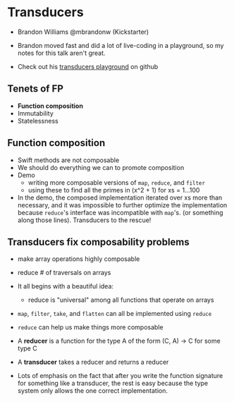 # Transducers
- Brandon Williams @mbrandonw (Kickstarter)

- Brandon moved fast and did a lot of live-coding in a playground, so my notes for this talk aren't great. 
- Check out his [transducers playground](https://github.com/mbrandonw/learn-transducers-playground) on github

## Tenets of FP
- **Function composition**
- Immutability
- Statelessness

## Function composition
- Swift methods are not composable
- We should do everything we can to promote composition
- Demo
    - writing more composable versions of `map`, `reduce`, and `filter`
    - using these to find all the primes in (x^2 + 1) for xs = 1...100
- In the demo, the composed implementation iterated over xs more than necessary, and it was impossible to further optimize the implementation because `reduce`'s interface was incompatible with `map`'s. (or something along those lines). Transducers to the rescue!

## Transducers fix composability problems
- make array operations highly composable
- reduce # of traversals on arrays
- It all begins with a beautiful idea:
    + reduce is "universal" among all functions that operate on arrays
- `map`, `filter`, `take`, and `flatten` can all be implemented using `reduce`
- `reduce` can help us make things more composable

- A **reducer** is a function for the type A of the form (C, A) -> C for some type C
- A **transducer** takes a reducer and returns a reducer

- Lots of emphasis on the fact that after you write the function signature for something like a transducer, the rest is easy because the type system only allows the one correct implementation.






